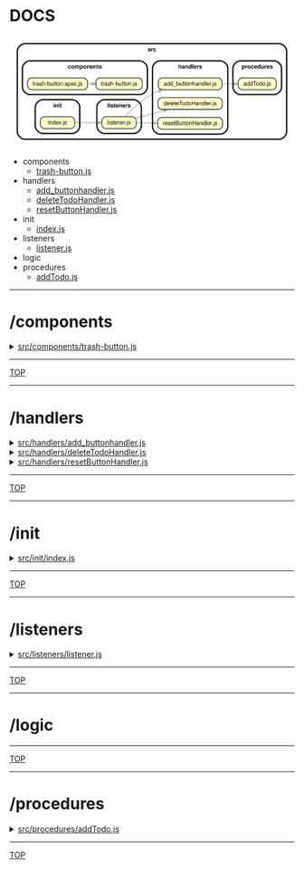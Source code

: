 <!-- BEGIN TITLE -->

# DOCS

<!-- END TITLE -->

<!-- BEGIN TREE -->

![dependency graph](./dependency-graph.svg)

<!-- END TREE -->

<!-- BEGIN TOC -->

- components
  - [trash-button.js](#srccomponentstrash-buttonjs)
- handlers
  - [add_buttonhandler.js](#srchandlersadd_buttonhandlerjs)
  - [deleteTodoHandler.js](#srchandlersdeleteTodoHandlerjs)
  - [resetButtonHandler.js](#srchandlersresetButtonHandlerjs)
- init
  - [index.js](#srcinitindexjs)
- listeners
  - [listener.js](#srclistenerslistenerjs)
- logic
- procedures
  - [addTodo.js](#srcproceduresaddTodojs)

<!-- END TOC -->

<!-- BEGIN DOCS -->

---

# /components

<details><summary><a href="../src/components/trash-button.js" id="srccomponentstrash-buttonjs">src/components/trash-button.js</a></summary>

</details>

---

[TOP](#DOCS)

---

# /handlers

<details><summary><a href="../src/handlers/add_buttonhandler.js" id="srchandlersadd_buttonhandlerjs">src/handlers/add_buttonhandler.js</a></summary>

</details>

<details><summary><a href="../src/handlers/deleteTodoHandler.js" id="srchandlersdeleteTodoHandlerjs">src/handlers/deleteTodoHandler.js</a></summary>

</details>

<details><summary><a href="../src/handlers/resetButtonHandler.js" id="srchandlersresetButtonHandlerjs">src/handlers/resetButtonHandler.js</a></summary>

</details>

---

[TOP](#DOCS)

---

# /init

<details><summary><a href="../src/init/index.js" id="srcinitindexjs">src/init/index.js</a></summary>

</details>

---

[TOP](#DOCS)

---

# /listeners

<details><summary><a href="../src/listeners/listener.js" id="srclistenerslistenerjs">src/listeners/listener.js</a></summary>

</details>

---

[TOP](#DOCS)

---

# /logic

---

[TOP](#DOCS)

---

# /procedures

<details><summary><a href="../src/procedures/addTodo.js" id="srcproceduresaddTodojs">src/procedures/addTodo.js</a></summary>

</details>

---

[TOP](#DOCS)

<!-- END DOCS -->
